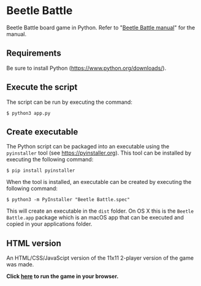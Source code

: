 # Beetle Battle
Beetle Battle board game in Python. Refer to "[Beetle Battle manual](manual)" for the manual. 

## Requirements
Be sure to install Python (https://www.python.org/downloads/).

## Execute the script
The script can be run by executing the command:
```
$ python3 app.py
```

## Create executable
The Python script can be packaged into an executable using the ``pyinstaller`` tool (see https://pyinstaller.org). This tool can be installed by executing the following command:
```
$ pip install pyinstaller
```

When the tool is installed, an executable can be created by executing the following command:
```
$ python3 -m PyInstaller "Beetle Battle.spec" 
```

This will create an executable in the `dist` folder. On OS X this is the ``Beetle Battle.app`` package which is an macOS app that can be executed and copied in your applications folder.

## HTML version

An HTML/CSS/JavaScipt version of the 11x11 2-player version of the game was made.

**Click [here](https://htmlpreview.github.io/?https://raw.githubusercontent.com/computerguided/beetle-battle/refs/heads/main/beetle_battle.html) to run the game in your browser.**
